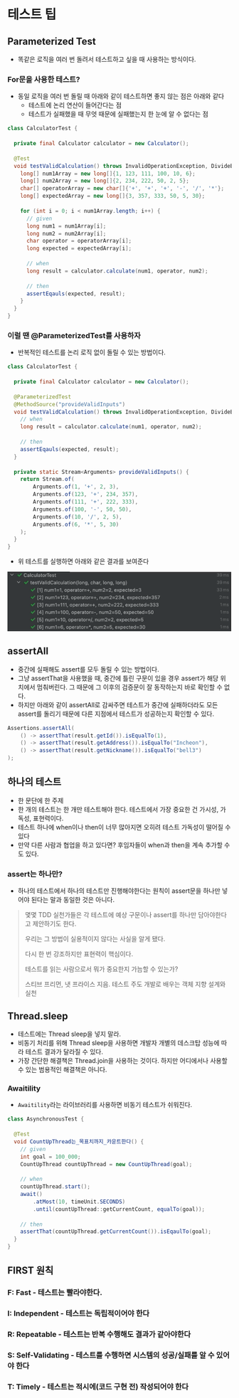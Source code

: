 # 테스트 팁

## Parameterized Test

- 똑같은 로직을 여러 번 돌려서 테스트하고 싶을 때 사용하는 방식이다.

### For문을 사용한 테스트?

- 동일 로직을 여러 번 돌릴 때 아래와 같이 테스트하면 좋지 않는 점은 아래와 같다
  - 테스트에 논리 연산이 들어간다는 점
  - 테스트가 실패했을 때 무엇 때문에 실패했는지 한 눈에 알 수 없다는 점

```java
class CalculatorTest {
  
  private final Calculator calculator = new Calculator();
  
  @Test
  void testValidCalculation() throws InvalidOperationException, DivideByZeroException {
    long[] num1Array = new long[]{1, 123, 111, 100, 10, 6};
    long[] num2Array = new long[]{2, 234, 222, 50, 2, 5};
    char[] operatorArray = new char[]{'+', '+', '+', '-', '/', '*'};
    long[] expectedArray = new long[]{3, 357, 333, 50, 5, 30};
    
    for (int i = 0; i < num1Array.length; i++) {
      // given
      long num1 = num1Array[i];
      long num2 = num2Array[i];
      char operator = operatorArray[i];
      long expected = expectedArray[i];
      
      // when
      long result = calculator.calculate(num1, operator, num2);
      
      // then
      assertEqauls(expected, result);
    }
  }
}
```

### 이럴 땐 @ParameterizedTest를 사용하자

- 반복적인 테스트를 논리 로직 없이 돌릴 수 있는 방법이다.

```java
class CalculatorTest {
  
  private final Calculator calculator = new Calculator();
  
  @ParameterizedTest
  @MethodSource("provideValidInputs")
  void testValidCalculation() throws InvalidOperationException, DivideByZeroException {
    // when
    long result = calculator.calculate(num1, operator, num2);
    
    // then
    assertEqauls(expected, result);
  }
  
  private static Stream<Arguments> provideValidInputs() {
    return Stream.of(
        Arguments.of(1, '+', 2, 3),
        Arguments.of(123, '+', 234, 357),
        Arguments.of(111, '+', 222, 333),
        Arguments.of(100, '-', 50, 50),
        Arguments.of(10, '/', 2, 5),
        Arguments.of(6, '*', 5, 30)
    );
  }
}
```

- 위 테스트를 실행하면 아래와 같은 결과를 보여준다

<img src="img/parameterized-test.png">

<br/>

## assertAll

- 중간에 실패해도 assert를 모두 돌릴 수 있는 방법이다.
- 그냥 assertThat을 사용했을 때, 중간에 틀린 구문이 있을 경우 assert가 해당 위치에서 멈춰버린다. 그 때문에 그 이후의 검증문이 잘 동작하는지 바로 확인할 수 없다.
- 하지만 아래와 같이 assertAll로 감싸주면 테스트가 중간에 실패하더라도 모든 assert를 돌리기 때문에 다른 지점에서 테스트가 성공하는지 확인할 수 있다.

```java
Assertions.assertAll(
    () -> assertThat(result.getId()).isEqualTo(1),
    () -> assertThat(result.getAddress()).isEqualTo("Incheon"),
    () -> assertThat(result.getNickname()).isEqualTo("bell3")
);
```

## 하나의 테스트

- 한 문단에 한 주제
- 한 개의 테스트는 한 개만 테스트해야 한다. 테스트에서 가장 중요한 건 가시성, 가독성, 표현력이다.
- 테스트 하나에 when이나 then이 너무 많아지면 오히려 테스트 가독성이 떨어질 수 있다
- 만약 다른 사람과 협업을 하고 있다면? 후임자들이 when과 then을 계속 추가할 수도 있다.

### assert는 하나만?

- 하나의 테스트에서 하나의 테스트만 진행해야한다는 원칙이 assert문을 하나만 넣어야 된다는 말과 동일한 것은 아니다.

> 몇몇 TDD 실천가들은 각 테스트에 예상 구문이나 assert를 하나만 담아야한다고 제안하기도 한다.
> 
> 우리는 그 방법이 실용적이지 않다는 사실을 알게 됐다.
> 
> 다시 한 번 강조하지만 표현력이 핵심이다.
> 
> 테스트를 읽는 사람으로서 뭐가 중요한지 가늠할 수 있는가?
> 
> 스티브 프리먼, 냇 프라이스 지음. 테스트 주도 개발로 배우는 객체 지향 설계와 실천
> 

## Thread.sleep

- 테스트에는 Thread sleep을 넣지 말라.
- 비동기 처리를 위해 Thread sleep을 사용하면 개발자 개별의 데스크탑 성능에 따라 테스트 결과가 달라질 수 있다.
- 가장 간단한 해결책은 Thread.join을 사용하는 것이다. 하지만 어디에서나 사용할 수 있는 범용적인 해결책은 아니다.

### Awaitility

- `Awaitility`라는 라이브러리를 사용하면 비동기 테스트가 쉬워진다.

```java
class AsynchronousTest {
  
  @Test
  void CountUpThread는_목표치까지_카운트한다() {
    // given
    int goal = 100_000;
    CountUpThread countUpThread = new CountUpThread(goal);
    
    // when
    countUpThread.start();
    await()
        .atMost(10, timeUnit.SECONDS)
        .until(countUpThread::getCurrentCount, equalTo(goal));
    
    // then
    assertThat(countUpThread.getCurrentCount()).isEqaulTo(goal);
  }
}
```

## FIRST 원칙

### F: Fast - 테스트는 빨라야한다.
### I: Independent - 테스트는 독립적이어야 한다
### R: Repeatable - 테스트는 반복 수행해도 결과가 같아야한다
### S: Self-Validating - 테스트를 수행하면 시스템의 성공/실패를 알 수 있어야 한다
### T: Timely - 테스트는 적시에(코드 구현 전) 작성되어야 한다
